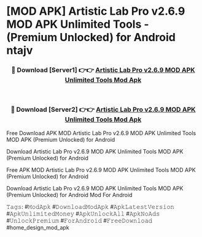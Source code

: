 # [MOD APK] Artistic Lab Pro v2.6.9 MOD APK Unlimited Tools - (Premium Unlocked) for Android ntajv



<div align="center">
<h3>🔴 Download [Server1] 👉👉 <a href="https://momento.my/?title=Artistic_Lab_Pro_v2.6.9_MOD_APK_Unlimited_Tools">Artistic Lab Pro v2.6.9 MOD APK Unlimited Tools Mod Apk</a></h3><br>

<h3>🔴 Download [Server2] 👉👉 <a href="https://momento.my/?title=Artistic_Lab_Pro_v2.6.9_MOD_APK_Unlimited_Tools">Artistic Lab Pro v2.6.9 MOD APK Unlimited Tools Mod Apk</a></h3>
</div>



Free Download APK MOD Artistic Lab Pro v2.6.9 MOD APK Unlimited Tools MOD APK (Premium Unlocked) for Android

Download Artistic Lab Pro v2.6.9 MOD APK Unlimited Tools MOD APK (Premium Unlocked) for Android

Free APK MOD Artistic Lab Pro v2.6.9 MOD APK Unlimited Tools MOD APK (Premium Unlocked) for Android

Download Artistic Lab Pro v2.6.9 MOD APK Unlimited Tools MOD APK (Premium Unlocked) for Android Mod For Android

𝚃𝚊𝚐𝚜: #𝙼𝚘𝚍𝙰𝚙𝚔 #𝙳𝚘𝚠𝚗𝚕𝚘𝚊𝚍𝙼𝚘𝚍𝙰𝚙𝚔 #𝙰𝚙𝚔𝙻𝚊𝚝𝚎𝚜𝚝𝚅𝚎𝚛𝚜𝚒𝚘𝚗 #𝙰𝚙𝚔𝚄𝚗𝚕𝚒𝚖𝚒𝚝𝚎𝚍𝙼𝚘𝚗𝚎𝚢 #𝙰𝚙𝚔𝚄𝚗𝚕𝚘𝚌𝚔𝙰𝚕𝚕 #𝙰𝚙𝚔𝙽𝚘𝙰𝚍𝚜 #𝚄𝚗𝚕𝚘𝚌𝚔𝙿𝚛𝚎𝚖𝚒𝚞𝚖 #𝙵𝚘𝚛𝙰𝚗𝚍𝚛𝚘𝚒𝚍 #𝙵𝚛𝚎𝚎𝙳𝚘𝚠𝚗𝚕𝚘𝚊𝚍 #home_design_mod_apk
